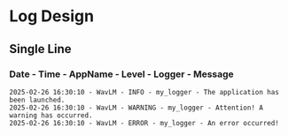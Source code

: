 # Log Design

## Single Line

### Date - Time - AppName - Level - Logger - Message

```shell
2025-02-26 16:30:10 - WavLM - INFO - my_logger - The application has been launched.
2025-02-26 16:30:10 - WavLM - WARNING - my_logger - Attention! A warning has occurred.
2025-02-26 16:30:10 - WavLM - ERROR - my_logger - An error occurred!
```